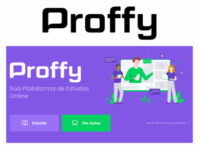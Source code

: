<p align="center">
  <img alt="Proffy" src="/src/assets/images/logo2.svg" height="90px">
</p>
<p align="center>
  <img alt="img01" src="/src/assets/images/layout01.png">
  <img alt="img02" src="/src/assets/images/layout02.png">
<p/>
